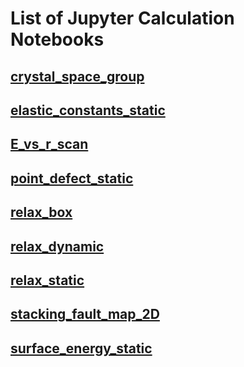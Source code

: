 # List of Jupyter Calculation Notebooks

## [crystal_space_group](crystal_space_group.ipynb)

## [elastic_constants_static](elastic_constants_static.ipynb)

## [E_vs_r_scan](E_vs_r_scan.ipynb)

## [point_defect_static](point_defect_static.ipynb)

## [relax_box](relax_box.ipynb)

## [relax_dynamic](relax_dynamic.ipynb)

## [relax_static](relax_static.ipynb)

## [stacking_fault_map_2D](stacking_fault_map_2D.ipynb)

## [surface_energy_static](surface_energy_static.ipynb)